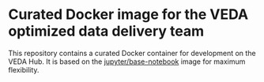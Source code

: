 # Curated Docker image for the VEDA optimized data delivery team

This repository contains a curated Docker container for development on the VEDA Hub. It is based on the [jupyter/base-notebook](https://jupyter-docker-stacks.readthedocs.io/en/latest/using/selecting.html#jupyter-base-notebook) image for maximum flexibility.

